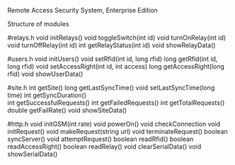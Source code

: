 Remote Access Security System, Enterprise Edition

Structure of modules

#relays.h
	void initRelays()
	void toggleSwitch(int id)
	void turnOnRelay(int id)
	void turnOffRelay(int id)
	int getRelayStatus(int id)
	void showRelayData()

#users.h
	void initUsers()
	void setRfid(int id, long rfid)
	long getRfid(int id, long rfid)
	void setAccessRight(int id, int access)
	long getAccessRight(long rfid)
	void showUserData()

#site.h
	int getSite()
	long getLastSyncTime()
	void setLastSyncTime(long time)
	int getSyncDuration()	
	int getSuccessfulRequests()
	int getFailedRequests()
	int getTotalRequests()
	double getFailRate()
	void showSiteData()

#http.h
	void initGSM(int rate)
	void powerOn()
	void checkConnection
	void initRequest()
	void makeRequest(string url)
	void terminateRequest()
	boolean syncServer()
	void attemptRequest()
	boolean readRfid()
	boolean readAccessRight()
	boolean readRelay()
	void clearSerialData()
	void showSerialData()



